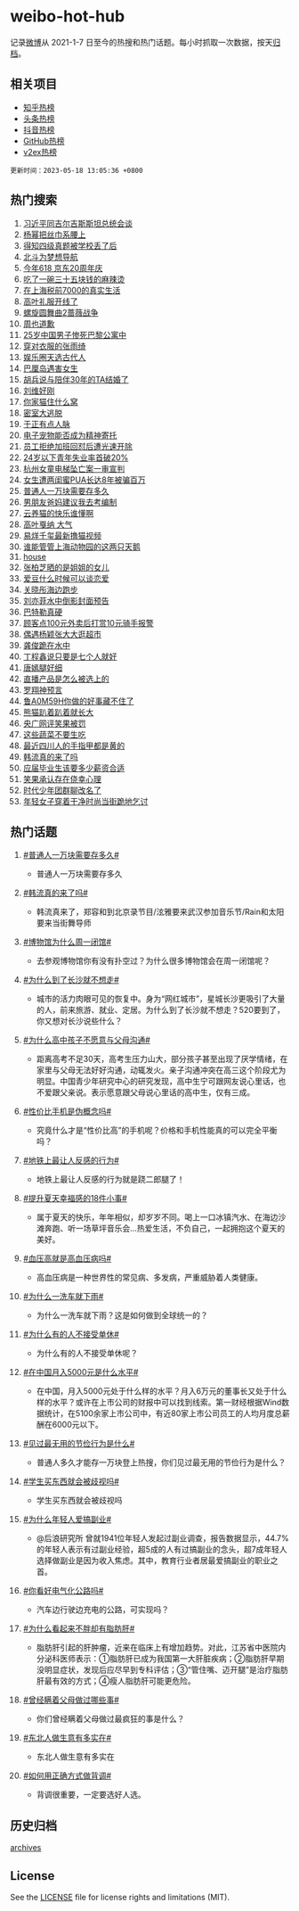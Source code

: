 # weibo-hot-hub

记录[微博](https://www.weibo.com)从 2021-1-7 日至今的热搜和热门话题。每小时抓取一次数据，按天[归档](archives)。

## 相关项目

- [知乎热榜](https://github.com/lonnyzhang423/zhihu-hot-hub)
- [头条热榜](https://github.com/lonnyzhang423/toutiao-hot-hub)
- [抖音热榜](https://github.com/lonnyzhang423/douyin-hot-hub)
- [GitHub热榜](https://github.com/lonnyzhang423/github-hot-hub)
- [v2ex热榜](https://github.com/lonnyzhang423/v2ex-hot-hub)


`更新时间：2023-05-18 13:05:36 +0800`

## 热门搜索

1. [习近平同吉尔吉斯斯坦总统会谈](https://m.weibo.cn/search?containerid=100103type%3D1%26t%3D10%26q%3D%23%E4%B9%A0%E8%BF%91%E5%B9%B3%E5%90%8C%E5%90%89%E5%B0%94%E5%90%89%E6%96%AF%E6%96%AF%E5%9D%A6%E6%80%BB%E7%BB%9F%E4%BC%9A%E8%B0%88%23&stream_entry_id=51&isnewpage=1&extparam=seat%3D1%26c_type%3D51%26dgr%3D0%26cate%3D10103%26filter_type%3Drealtimehot%26stream_entry_id%3D51%26pos%3D0%26display_time%3D1684386333%26pre_seqid%3D1684386333793019711147&luicode=10000011&lfid=106003type%253D25%2526t%253D3%2526disable_hot%253D1%2526filter_type%253Drealtimehot)
1. [杨幂把丝巾系腰上](https://m.weibo.cn/search?containerid=100103type%3D1%26t%3D10%26q%3D%23%E6%9D%A8%E5%B9%82%E6%8A%8A%E4%B8%9D%E5%B7%BE%E7%B3%BB%E8%85%B0%E4%B8%8A%23&stream_entry_id=31&isnewpage=1&extparam=seat%3D1%26c_type%3D31%26realpos%3D1%26pos%3D0%26stream_entry_id%3D31%26q%3D%2523%25E6%259D%25A8%25E5%25B9%2582%25E6%258A%258A%25E4%25B8%259D%25E5%25B7%25BE%25E7%25B3%25BB%25E8%2585%25B0%25E4%25B8%258A%2523%26flag%3D1%26dgr%3D0%26lcate%3D5001%26filter_type%3Drealtimehot%26band_rank%3D1%26cate%3D5001%26display_time%3D1684386333%26pre_seqid%3D1684386333793019711147&luicode=10000011&lfid=106003type%253D25%2526t%253D3%2526disable_hot%253D1%2526filter_type%253Drealtimehot)
1. [得知四级真题被学校丢了后](https://m.weibo.cn/search?containerid=100103type%3D1%26t%3D10%26q%3D%E5%BE%97%E7%9F%A5%E5%9B%9B%E7%BA%A7%E7%9C%9F%E9%A2%98%E8%A2%AB%E5%AD%A6%E6%A0%A1%E4%B8%A2%E4%BA%86%E5%90%8E&stream_entry_id=31&isnewpage=1&extparam=seat%3D1%26c_type%3D31%26realpos%3D2%26pos%3D1%26stream_entry_id%3D31%26q%3D%25E5%25BE%2597%25E7%259F%25A5%25E5%259B%259B%25E7%25BA%25A7%25E7%259C%259F%25E9%25A2%2598%25E8%25A2%25AB%25E5%25AD%25A6%25E6%25A0%25A1%25E4%25B8%25A2%25E4%25BA%2586%25E5%2590%258E%26flag%3D0%26dgr%3D0%26lcate%3D5001%26filter_type%3Drealtimehot%26band_rank%3D2%26cate%3D5001%26display_time%3D1684386333%26pre_seqid%3D1684386333793019711147&luicode=10000011&lfid=106003type%253D25%2526t%253D3%2526disable_hot%253D1%2526filter_type%253Drealtimehot)
1. [北斗为梦想导航](https://m.weibo.cn/search?containerid=100103type%3D1%26t%3D10%26q%3D%23%E5%8C%97%E6%96%97%E4%B8%BA%E6%A2%A6%E6%83%B3%E5%AF%BC%E8%88%AA%23&stream_entry_id=31&isnewpage=1&extparam=seat%3D1%26c_type%3D31%26realpos%3D3%26pos%3D2%26stream_entry_id%3D31%26q%3D%2523%25E5%258C%2597%25E6%2596%2597%25E4%25B8%25BA%25E6%25A2%25A6%25E6%2583%25B3%25E5%25AF%25BC%25E8%2588%25AA%2523%26flag%3D0%26dgr%3D0%26lcate%3D5001%26filter_type%3Drealtimehot%26band_rank%3D3%26cate%3D5001%26display_time%3D1684386333%26pre_seqid%3D1684386333793019711147&luicode=10000011&lfid=106003type%253D25%2526t%253D3%2526disable_hot%253D1%2526filter_type%253Drealtimehot)
1. [今年618 京东20周年庆](https://m.weibo.cn/search?containerid=100103type%3D1%26t%3D10%26q%3D%23%E4%BB%8A%E5%B9%B4618+%E4%BA%AC%E4%B8%9C20%E5%91%A8%E5%B9%B4%E5%BA%86%23&stream_entry_id=31&isnewpage=1&extparam=seat%3D1%26c_type%3D31%26topic_ad%3D1%26pos%3D3%26stream_entry_id%3D31%26adid%3D189700%26q%3D%2523%25E4%25BB%258A%25E5%25B9%25B4618%2520%25E4%25BA%25AC%25E4%25B8%259C20%25E5%2591%25A8%25E5%25B9%25B4%25E5%25BA%2586%2523%26dgr%3D0%26lcate%3D5001%26is_ad_pos%3D1%26filter_type%3Drealtimehot%26band_rank%3D4%26cate%3D5001%26display_time%3D1684386333%26pre_seqid%3D1684386333793019711147&luicode=10000011&lfid=106003type%253D25%2526t%253D3%2526disable_hot%253D1%2526filter_type%253Drealtimehot)
1. [吃了一碗三十五块钱的麻辣烫](https://m.weibo.cn/search?containerid=100103type%3D1%26t%3D10%26q%3D%23%E5%90%83%E4%BA%86%E4%B8%80%E7%A2%97%E4%B8%89%E5%8D%81%E4%BA%94%E5%9D%97%E9%92%B1%E7%9A%84%E9%BA%BB%E8%BE%A3%E7%83%AB%23&stream_entry_id=31&isnewpage=1&extparam=seat%3D1%26c_type%3D31%26realpos%3D4%26pos%3D4%26stream_entry_id%3D31%26q%3D%2523%25E5%2590%2583%25E4%25BA%2586%25E4%25B8%2580%25E7%25A2%2597%25E4%25B8%2589%25E5%258D%2581%25E4%25BA%2594%25E5%259D%2597%25E9%2592%25B1%25E7%259A%2584%25E9%25BA%25BB%25E8%25BE%25A3%25E7%2583%25AB%2523%26flag%3D0%26dgr%3D0%26lcate%3D5001%26filter_type%3Drealtimehot%26band_rank%3D4%26cate%3D5001%26display_time%3D1684386333%26pre_seqid%3D1684386333793019711147&luicode=10000011&lfid=106003type%253D25%2526t%253D3%2526disable_hot%253D1%2526filter_type%253Drealtimehot)
1. [在上海税前7000的真实生活](https://m.weibo.cn/search?containerid=100103type%3D1%26t%3D10%26q%3D%23%E5%9C%A8%E4%B8%8A%E6%B5%B7%E7%A8%8E%E5%89%8D7000%E7%9A%84%E7%9C%9F%E5%AE%9E%E7%94%9F%E6%B4%BB%23&stream_entry_id=31&isnewpage=1&extparam=seat%3D1%26c_type%3D31%26realpos%3D5%26pos%3D5%26stream_entry_id%3D31%26q%3D%2523%25E5%259C%25A8%25E4%25B8%258A%25E6%25B5%25B7%25E7%25A8%258E%25E5%2589%258D7000%25E7%259A%2584%25E7%259C%259F%25E5%25AE%259E%25E7%2594%259F%25E6%25B4%25BB%2523%26flag%3D0%26dgr%3D0%26lcate%3D5001%26filter_type%3Drealtimehot%26band_rank%3D5%26cate%3D5001%26display_time%3D1684386333%26pre_seqid%3D1684386333793019711147&luicode=10000011&lfid=106003type%253D25%2526t%253D3%2526disable_hot%253D1%2526filter_type%253Drealtimehot)
1. [高叶礼服开线了](https://m.weibo.cn/search?containerid=100103type%3D1%26t%3D10%26q%3D%23%E9%AB%98%E5%8F%B6%E7%A4%BC%E6%9C%8D%E5%BC%80%E7%BA%BF%E4%BA%86%23&stream_entry_id=31&isnewpage=1&extparam=seat%3D1%26c_type%3D31%26realpos%3D6%26pos%3D6%26stream_entry_id%3D31%26q%3D%2523%25E9%25AB%2598%25E5%258F%25B6%25E7%25A4%25BC%25E6%259C%258D%25E5%25BC%2580%25E7%25BA%25BF%25E4%25BA%2586%2523%26flag%3D2%26dgr%3D0%26lcate%3D5001%26filter_type%3Drealtimehot%26band_rank%3D6%26cate%3D5001%26display_time%3D1684386333%26pre_seqid%3D1684386333793019711147&luicode=10000011&lfid=106003type%253D25%2526t%253D3%2526disable_hot%253D1%2526filter_type%253Drealtimehot)
1. [螺旋圆舞曲2蔷薇战争](https://m.weibo.cn/search?containerid=100103type%3D1%26t%3D10%26q%3D%23%E8%9E%BA%E6%97%8B%E5%9C%86%E8%88%9E%E6%9B%B22%E8%94%B7%E8%96%87%E6%88%98%E4%BA%89%23&stream_entry_id=31&isnewpage=1&extparam=seat%3D1%26c_type%3D31%26topic_ad%3D1%26pos%3D7%26stream_entry_id%3D31%26adid%3D189163%26q%3D%2523%25E8%259E%25BA%25E6%2597%258B%25E5%259C%2586%25E8%2588%259E%25E6%259B%25B22%25E8%2594%25B7%25E8%2596%2587%25E6%2588%2598%25E4%25BA%2589%2523%26dgr%3D0%26lcate%3D5001%26is_ad_pos%3D1%26filter_type%3Drealtimehot%26band_rank%3D7%26cate%3D5001%26display_time%3D1684386333%26pre_seqid%3D1684386333793019711147&luicode=10000011&lfid=106003type%253D25%2526t%253D3%2526disable_hot%253D1%2526filter_type%253Drealtimehot)
1. [周也道歉](https://m.weibo.cn/search?containerid=100103type%3D1%26t%3D10%26q%3D%23%E5%91%A8%E4%B9%9F%E9%81%93%E6%AD%89%23&stream_entry_id=31&isnewpage=1&extparam=seat%3D1%26c_type%3D31%26realpos%3D7%26pos%3D8%26stream_entry_id%3D31%26q%3D%2523%25E5%2591%25A8%25E4%25B9%259F%25E9%2581%2593%25E6%25AD%2589%2523%26flag%3D2%26dgr%3D0%26lcate%3D5001%26filter_type%3Drealtimehot%26band_rank%3D7%26cate%3D5001%26display_time%3D1684386333%26pre_seqid%3D1684386333793019711147&luicode=10000011&lfid=106003type%253D25%2526t%253D3%2526disable_hot%253D1%2526filter_type%253Drealtimehot)
1. [25岁中国男子惨死巴黎公寓中](https://m.weibo.cn/search?containerid=100103type%3D1%26t%3D10%26q%3D%2325%E5%B2%81%E4%B8%AD%E5%9B%BD%E7%94%B7%E5%AD%90%E6%83%A8%E6%AD%BB%E5%B7%B4%E9%BB%8E%E5%85%AC%E5%AF%93%E4%B8%AD%23&stream_entry_id=31&isnewpage=1&extparam=seat%3D1%26c_type%3D31%26realpos%3D8%26pos%3D9%26stream_entry_id%3D31%26q%3D%252325%25E5%25B2%2581%25E4%25B8%25AD%25E5%259B%25BD%25E7%2594%25B7%25E5%25AD%2590%25E6%2583%25A8%25E6%25AD%25BB%25E5%25B7%25B4%25E9%25BB%258E%25E5%2585%25AC%25E5%25AF%2593%25E4%25B8%25AD%2523%26flag%3D2%26dgr%3D0%26lcate%3D5001%26filter_type%3Drealtimehot%26band_rank%3D8%26cate%3D5001%26display_time%3D1684386333%26pre_seqid%3D1684386333793019711147&luicode=10000011&lfid=106003type%253D25%2526t%253D3%2526disable_hot%253D1%2526filter_type%253Drealtimehot)
1. [穿对衣服的张雨绮](https://m.weibo.cn/search?containerid=100103type%3D1%26t%3D10%26q%3D%23%E7%A9%BF%E5%AF%B9%E8%A1%A3%E6%9C%8D%E7%9A%84%E5%BC%A0%E9%9B%A8%E7%BB%AE%23&stream_entry_id=31&isnewpage=1&extparam=seat%3D1%26c_type%3D31%26realpos%3D9%26pos%3D10%26stream_entry_id%3D31%26q%3D%2523%25E7%25A9%25BF%25E5%25AF%25B9%25E8%25A1%25A3%25E6%259C%258D%25E7%259A%2584%25E5%25BC%25A0%25E9%259B%25A8%25E7%25BB%25AE%2523%26flag%3D0%26dgr%3D0%26lcate%3D5001%26filter_type%3Drealtimehot%26band_rank%3D9%26cate%3D5001%26display_time%3D1684386333%26pre_seqid%3D1684386333793019711147&luicode=10000011&lfid=106003type%253D25%2526t%253D3%2526disable_hot%253D1%2526filter_type%253Drealtimehot)
1. [娱乐圈天选古代人](https://m.weibo.cn/search?containerid=100103type%3D1%26t%3D10%26q%3D%23%E5%A8%B1%E4%B9%90%E5%9C%88%E5%A4%A9%E9%80%89%E5%8F%A4%E4%BB%A3%E4%BA%BA%23&stream_entry_id=31&isnewpage=1&extparam=seat%3D1%26c_type%3D31%26realpos%3D10%26pos%3D11%26stream_entry_id%3D31%26q%3D%2523%25E5%25A8%25B1%25E4%25B9%2590%25E5%259C%2588%25E5%25A4%25A9%25E9%2580%2589%25E5%258F%25A4%25E4%25BB%25A3%25E4%25BA%25BA%2523%26flag%3D1%26dgr%3D0%26lcate%3D5001%26filter_type%3Drealtimehot%26band_rank%3D10%26cate%3D5001%26display_time%3D1684386333%26pre_seqid%3D1684386333793019711147&luicode=10000011&lfid=106003type%253D25%2526t%253D3%2526disable_hot%253D1%2526filter_type%253Drealtimehot)
1. [巴厘岛遇害女生](https://m.weibo.cn/search?containerid=100103type%3D1%26t%3D10%26q%3D%E5%B7%B4%E5%8E%98%E5%B2%9B%E9%81%87%E5%AE%B3%E5%A5%B3%E7%94%9F&stream_entry_id=31&isnewpage=1&extparam=seat%3D1%26c_type%3D31%26realpos%3D11%26pos%3D12%26stream_entry_id%3D31%26q%3D%25E5%25B7%25B4%25E5%258E%2598%25E5%25B2%259B%25E9%2581%2587%25E5%25AE%25B3%25E5%25A5%25B3%25E7%2594%259F%26flag%3D2%26dgr%3D0%26lcate%3D5001%26filter_type%3Drealtimehot%26band_rank%3D11%26cate%3D5001%26display_time%3D1684386333%26pre_seqid%3D1684386333793019711147&luicode=10000011&lfid=106003type%253D25%2526t%253D3%2526disable_hot%253D1%2526filter_type%253Drealtimehot)
1. [胡兵说与陪伴30年的TA结婚了](https://m.weibo.cn/search?containerid=100103type%3D1%26t%3D10%26q%3D%23%E8%83%A1%E5%85%B5%E8%AF%B4%E4%B8%8E%E9%99%AA%E4%BC%B430%E5%B9%B4%E7%9A%84TA%E7%BB%93%E5%A9%9A%E4%BA%86%23&stream_entry_id=31&isnewpage=1&extparam=seat%3D1%26c_type%3D31%26realpos%3D12%26pos%3D13%26stream_entry_id%3D31%26q%3D%2523%25E8%2583%25A1%25E5%2585%25B5%25E8%25AF%25B4%25E4%25B8%258E%25E9%2599%25AA%25E4%25BC%25B430%25E5%25B9%25B4%25E7%259A%2584TA%25E7%25BB%2593%25E5%25A9%259A%25E4%25BA%2586%2523%26flag%3D2%26dgr%3D0%26lcate%3D5001%26filter_type%3Drealtimehot%26band_rank%3D12%26cate%3D5001%26display_time%3D1684386333%26pre_seqid%3D1684386333793019711147&luicode=10000011&lfid=106003type%253D25%2526t%253D3%2526disable_hot%253D1%2526filter_type%253Drealtimehot)
1. [刘维好刚](https://m.weibo.cn/search?containerid=100103type%3D1%26t%3D10%26q%3D%23%E5%88%98%E7%BB%B4%E5%A5%BD%E5%88%9A%23&stream_entry_id=31&isnewpage=1&extparam=seat%3D1%26c_type%3D31%26realpos%3D13%26pos%3D14%26stream_entry_id%3D31%26q%3D%2523%25E5%2588%2598%25E7%25BB%25B4%25E5%25A5%25BD%25E5%2588%259A%2523%26flag%3D2%26dgr%3D0%26lcate%3D5001%26filter_type%3Drealtimehot%26band_rank%3D13%26cate%3D5001%26display_time%3D1684386333%26pre_seqid%3D1684386333793019711147&luicode=10000011&lfid=106003type%253D25%2526t%253D3%2526disable_hot%253D1%2526filter_type%253Drealtimehot)
1. [你家猫住什么窝](https://m.weibo.cn/search?containerid=100103type%3D1%26t%3D10%26q%3D%23%E4%BD%A0%E5%AE%B6%E7%8C%AB%E4%BD%8F%E4%BB%80%E4%B9%88%E7%AA%9D%23&stream_entry_id=31&isnewpage=1&extparam=seat%3D1%26c_type%3D31%26realpos%3D14%26pos%3D15%26stream_entry_id%3D31%26adid%3D189691%26q%3D%2523%25E4%25BD%25A0%25E5%25AE%25B6%25E7%258C%25AB%25E4%25BD%258F%25E4%25BB%2580%25E4%25B9%2588%25E7%25AA%259D%2523%26flag%3D0%26dgr%3D0%26lcate%3D5001%26filter_type%3Drealtimehot%26band_rank%3D14%26cate%3D5001%26display_time%3D1684386333%26pre_seqid%3D1684386333793019711147&luicode=10000011&lfid=106003type%253D25%2526t%253D3%2526disable_hot%253D1%2526filter_type%253Drealtimehot)
1. [密室大逃脱](https://m.weibo.cn/search?containerid=100103type%3D1%26t%3D10%26q%3D%E5%AF%86%E5%AE%A4%E5%A4%A7%E9%80%83%E8%84%B1&stream_entry_id=31&isnewpage=1&extparam=seat%3D1%26c_type%3D31%26realpos%3D15%26pos%3D16%26stream_entry_id%3D31%26q%3D%25E5%25AF%2586%25E5%25AE%25A4%25E5%25A4%25A7%25E9%2580%2583%25E8%2584%25B1%26flag%3D1%26dgr%3D0%26lcate%3D5001%26filter_type%3Drealtimehot%26band_rank%3D15%26cate%3D5001%26display_time%3D1684386333%26pre_seqid%3D1684386333793019711147&luicode=10000011&lfid=106003type%253D25%2526t%253D3%2526disable_hot%253D1%2526filter_type%253Drealtimehot)
1. [于正有点人脉](https://m.weibo.cn/search?containerid=100103type%3D1%26t%3D10%26q%3D%23%E4%BA%8E%E6%AD%A3%E6%9C%89%E7%82%B9%E4%BA%BA%E8%84%89%23&stream_entry_id=31&isnewpage=1&extparam=seat%3D1%26c_type%3D31%26realpos%3D16%26pos%3D17%26stream_entry_id%3D31%26q%3D%2523%25E4%25BA%258E%25E6%25AD%25A3%25E6%259C%2589%25E7%2582%25B9%25E4%25BA%25BA%25E8%2584%2589%2523%26flag%3D1%26dgr%3D0%26lcate%3D5001%26filter_type%3Drealtimehot%26band_rank%3D16%26cate%3D5001%26display_time%3D1684386333%26pre_seqid%3D1684386333793019711147&luicode=10000011&lfid=106003type%253D25%2526t%253D3%2526disable_hot%253D1%2526filter_type%253Drealtimehot)
1. [电子宠物能否成为精神寄托](https://m.weibo.cn/search?containerid=100103type%3D1%26t%3D10%26q%3D%23%E7%94%B5%E5%AD%90%E5%AE%A0%E7%89%A9%E8%83%BD%E5%90%A6%E6%88%90%E4%B8%BA%E7%B2%BE%E7%A5%9E%E5%AF%84%E6%89%98%23&stream_entry_id=31&isnewpage=1&extparam=seat%3D1%26c_type%3D31%26realpos%3D17%26pos%3D18%26stream_entry_id%3D31%26adid%3D189692%26q%3D%2523%25E7%2594%25B5%25E5%25AD%2590%25E5%25AE%25A0%25E7%2589%25A9%25E8%2583%25BD%25E5%2590%25A6%25E6%2588%2590%25E4%25B8%25BA%25E7%25B2%25BE%25E7%25A5%259E%25E5%25AF%2584%25E6%2589%2598%2523%26flag%3D0%26dgr%3D0%26lcate%3D5001%26filter_type%3Drealtimehot%26band_rank%3D17%26cate%3D5001%26display_time%3D1684386333%26pre_seqid%3D1684386333793019711147&luicode=10000011&lfid=106003type%253D25%2526t%253D3%2526disable_hot%253D1%2526filter_type%253Drealtimehot)
1. [员工拒绝加班回怼后遭光速开除](https://m.weibo.cn/search?containerid=100103type%3D1%26t%3D10%26q%3D%23%E5%91%98%E5%B7%A5%E6%8B%92%E7%BB%9D%E5%8A%A0%E7%8F%AD%E5%9B%9E%E6%80%BC%E5%90%8E%E9%81%AD%E5%85%89%E9%80%9F%E5%BC%80%E9%99%A4%23&stream_entry_id=31&isnewpage=1&extparam=seat%3D1%26c_type%3D31%26realpos%3D18%26pos%3D19%26stream_entry_id%3D31%26q%3D%2523%25E5%2591%2598%25E5%25B7%25A5%25E6%258B%2592%25E7%25BB%259D%25E5%258A%25A0%25E7%258F%25AD%25E5%259B%259E%25E6%2580%25BC%25E5%2590%258E%25E9%2581%25AD%25E5%2585%2589%25E9%2580%259F%25E5%25BC%2580%25E9%2599%25A4%2523%26flag%3D0%26dgr%3D0%26lcate%3D5001%26filter_type%3Drealtimehot%26band_rank%3D18%26cate%3D5001%26display_time%3D1684386333%26pre_seqid%3D1684386333793019711147&luicode=10000011&lfid=106003type%253D25%2526t%253D3%2526disable_hot%253D1%2526filter_type%253Drealtimehot)
1. [24岁以下青年失业率首破20%](https://m.weibo.cn/search?containerid=100103type%3D1%26t%3D10%26q%3D%2324%E5%B2%81%E4%BB%A5%E4%B8%8B%E9%9D%92%E5%B9%B4%E5%A4%B1%E4%B8%9A%E7%8E%87%E9%A6%96%E7%A0%B420%25%23&stream_entry_id=31&isnewpage=1&extparam=seat%3D1%26c_type%3D31%26realpos%3D19%26pos%3D20%26stream_entry_id%3D31%26q%3D%252324%25E5%25B2%2581%25E4%25BB%25A5%25E4%25B8%258B%25E9%259D%2592%25E5%25B9%25B4%25E5%25A4%25B1%25E4%25B8%259A%25E7%258E%2587%25E9%25A6%2596%25E7%25A0%25B420%2525%2523%26flag%3D1%26dgr%3D0%26lcate%3D5001%26filter_type%3Drealtimehot%26band_rank%3D19%26cate%3D5001%26display_time%3D1684386333%26pre_seqid%3D1684386333793019711147&luicode=10000011&lfid=106003type%253D25%2526t%253D3%2526disable_hot%253D1%2526filter_type%253Drealtimehot)
1. [杭州女童电梯坠亡案一审宣判](https://m.weibo.cn/search?containerid=100103type%3D1%26t%3D10%26q%3D%23%E6%9D%AD%E5%B7%9E%E5%A5%B3%E7%AB%A5%E7%94%B5%E6%A2%AF%E5%9D%A0%E4%BA%A1%E6%A1%88%E4%B8%80%E5%AE%A1%E5%AE%A3%E5%88%A4%23&stream_entry_id=31&isnewpage=1&extparam=seat%3D1%26c_type%3D31%26realpos%3D20%26pos%3D21%26stream_entry_id%3D31%26q%3D%2523%25E6%259D%25AD%25E5%25B7%259E%25E5%25A5%25B3%25E7%25AB%25A5%25E7%2594%25B5%25E6%25A2%25AF%25E5%259D%25A0%25E4%25BA%25A1%25E6%25A1%2588%25E4%25B8%2580%25E5%25AE%25A1%25E5%25AE%25A3%25E5%2588%25A4%2523%26flag%3D0%26dgr%3D0%26lcate%3D5001%26filter_type%3Drealtimehot%26band_rank%3D20%26cate%3D5001%26display_time%3D1684386333%26pre_seqid%3D1684386333793019711147&luicode=10000011&lfid=106003type%253D25%2526t%253D3%2526disable_hot%253D1%2526filter_type%253Drealtimehot)
1. [女生遭两闺蜜PUA长达8年被骗百万](https://m.weibo.cn/search?containerid=100103type%3D1%26t%3D10%26q%3D%23%E5%A5%B3%E7%94%9F%E9%81%AD%E4%B8%A4%E9%97%BA%E8%9C%9CPUA%E9%95%BF%E8%BE%BE8%E5%B9%B4%E8%A2%AB%E9%AA%97%E7%99%BE%E4%B8%87%23&stream_entry_id=31&isnewpage=1&extparam=seat%3D1%26c_type%3D31%26realpos%3D21%26pos%3D22%26stream_entry_id%3D31%26q%3D%2523%25E5%25A5%25B3%25E7%2594%259F%25E9%2581%25AD%25E4%25B8%25A4%25E9%2597%25BA%25E8%259C%259CPUA%25E9%2595%25BF%25E8%25BE%25BE8%25E5%25B9%25B4%25E8%25A2%25AB%25E9%25AA%2597%25E7%2599%25BE%25E4%25B8%2587%2523%26flag%3D0%26dgr%3D0%26lcate%3D5001%26filter_type%3Drealtimehot%26band_rank%3D21%26cate%3D5001%26display_time%3D1684386333%26pre_seqid%3D1684386333793019711147&luicode=10000011&lfid=106003type%253D25%2526t%253D3%2526disable_hot%253D1%2526filter_type%253Drealtimehot)
1. [普通人一万块需要存多久](https://m.weibo.cn/search?containerid=100103type%3D1%26t%3D10%26q%3D%23%E6%99%AE%E9%80%9A%E4%BA%BA%E4%B8%80%E4%B8%87%E5%9D%97%E9%9C%80%E8%A6%81%E5%AD%98%E5%A4%9A%E4%B9%85%23&stream_entry_id=31&isnewpage=1&extparam=seat%3D1%26c_type%3D31%26realpos%3D22%26pos%3D23%26stream_entry_id%3D31%26q%3D%2523%25E6%2599%25AE%25E9%2580%259A%25E4%25BA%25BA%25E4%25B8%2580%25E4%25B8%2587%25E5%259D%2597%25E9%259C%2580%25E8%25A6%2581%25E5%25AD%2598%25E5%25A4%259A%25E4%25B9%2585%2523%26flag%3D0%26dgr%3D0%26lcate%3D5001%26filter_type%3Drealtimehot%26band_rank%3D22%26cate%3D5001%26display_time%3D1684386333%26pre_seqid%3D1684386333793019711147&luicode=10000011&lfid=106003type%253D25%2526t%253D3%2526disable_hot%253D1%2526filter_type%253Drealtimehot)
1. [男朋友爸妈建议我去考编制](https://m.weibo.cn/search?containerid=100103type%3D1%26t%3D10%26q%3D%23%E7%94%B7%E6%9C%8B%E5%8F%8B%E7%88%B8%E5%A6%88%E5%BB%BA%E8%AE%AE%E6%88%91%E5%8E%BB%E8%80%83%E7%BC%96%E5%88%B6%23&stream_entry_id=31&isnewpage=1&extparam=seat%3D1%26c_type%3D31%26realpos%3D23%26pos%3D24%26stream_entry_id%3D31%26q%3D%2523%25E7%2594%25B7%25E6%259C%258B%25E5%258F%258B%25E7%2588%25B8%25E5%25A6%2588%25E5%25BB%25BA%25E8%25AE%25AE%25E6%2588%2591%25E5%258E%25BB%25E8%2580%2583%25E7%25BC%2596%25E5%2588%25B6%2523%26flag%3D1%26dgr%3D0%26lcate%3D5001%26filter_type%3Drealtimehot%26band_rank%3D23%26cate%3D5001%26display_time%3D1684386333%26pre_seqid%3D1684386333793019711147&luicode=10000011&lfid=106003type%253D25%2526t%253D3%2526disable_hot%253D1%2526filter_type%253Drealtimehot)
1. [云养猫的快乐谁懂啊](https://m.weibo.cn/search?containerid=100103type%3D1%26t%3D10%26q%3D%23%E4%BA%91%E5%85%BB%E7%8C%AB%E7%9A%84%E5%BF%AB%E4%B9%90%E8%B0%81%E6%87%82%E5%95%8A%23&stream_entry_id=31&isnewpage=1&extparam=seat%3D1%26c_type%3D31%26realpos%3D24%26pos%3D25%26stream_entry_id%3D31%26adid%3D189694%26q%3D%2523%25E4%25BA%2591%25E5%2585%25BB%25E7%258C%25AB%25E7%259A%2584%25E5%25BF%25AB%25E4%25B9%2590%25E8%25B0%2581%25E6%2587%2582%25E5%2595%258A%2523%26flag%3D0%26dgr%3D0%26lcate%3D5001%26filter_type%3Drealtimehot%26band_rank%3D24%26cate%3D5001%26display_time%3D1684386333%26pre_seqid%3D1684386333793019711147&luicode=10000011&lfid=106003type%253D25%2526t%253D3%2526disable_hot%253D1%2526filter_type%253Drealtimehot)
1. [高叶戛纳 大气](https://m.weibo.cn/search?containerid=100103type%3D1%26t%3D10%26q%3D%E9%AB%98%E5%8F%B6%E6%88%9B%E7%BA%B3+%E5%A4%A7%E6%B0%94&stream_entry_id=31&isnewpage=1&extparam=seat%3D1%26c_type%3D31%26realpos%3D25%26pos%3D26%26stream_entry_id%3D31%26q%3D%25E9%25AB%2598%25E5%258F%25B6%25E6%2588%259B%25E7%25BA%25B3%2520%25E5%25A4%25A7%25E6%25B0%2594%26flag%3D0%26dgr%3D0%26lcate%3D5001%26filter_type%3Drealtimehot%26band_rank%3D25%26cate%3D5001%26display_time%3D1684386333%26pre_seqid%3D1684386333793019711147&luicode=10000011&lfid=106003type%253D25%2526t%253D3%2526disable_hot%253D1%2526filter_type%253Drealtimehot)
1. [易烊千玺最新撸猫视频](https://m.weibo.cn/search?containerid=100103type%3D1%26t%3D10%26q%3D%23%E6%98%93%E7%83%8A%E5%8D%83%E7%8E%BA%E6%9C%80%E6%96%B0%E6%92%B8%E7%8C%AB%E8%A7%86%E9%A2%91%23&stream_entry_id=31&isnewpage=1&extparam=seat%3D1%26c_type%3D31%26realpos%3D26%26pos%3D27%26stream_entry_id%3D31%26q%3D%2523%25E6%2598%2593%25E7%2583%258A%25E5%258D%2583%25E7%258E%25BA%25E6%259C%2580%25E6%2596%25B0%25E6%2592%25B8%25E7%258C%25AB%25E8%25A7%2586%25E9%25A2%2591%2523%26flag%3D1%26dgr%3D0%26lcate%3D5001%26filter_type%3Drealtimehot%26band_rank%3D26%26cate%3D5001%26display_time%3D1684386333%26pre_seqid%3D1684386333793019711147&luicode=10000011&lfid=106003type%253D25%2526t%253D3%2526disable_hot%253D1%2526filter_type%253Drealtimehot)
1. [谁能管管上海动物园的这两只天鹅](https://m.weibo.cn/search?containerid=100103type%3D1%26t%3D10%26q%3D%23%E8%B0%81%E8%83%BD%E7%AE%A1%E7%AE%A1%E4%B8%8A%E6%B5%B7%E5%8A%A8%E7%89%A9%E5%9B%AD%E7%9A%84%E8%BF%99%E4%B8%A4%E5%8F%AA%E5%A4%A9%E9%B9%85%23&stream_entry_id=31&isnewpage=1&extparam=seat%3D1%26c_type%3D31%26realpos%3D27%26pos%3D28%26stream_entry_id%3D31%26q%3D%2523%25E8%25B0%2581%25E8%2583%25BD%25E7%25AE%25A1%25E7%25AE%25A1%25E4%25B8%258A%25E6%25B5%25B7%25E5%258A%25A8%25E7%2589%25A9%25E5%259B%25AD%25E7%259A%2584%25E8%25BF%2599%25E4%25B8%25A4%25E5%258F%25AA%25E5%25A4%25A9%25E9%25B9%2585%2523%26flag%3D1%26dgr%3D0%26lcate%3D5001%26filter_type%3Drealtimehot%26band_rank%3D27%26cate%3D5001%26display_time%3D1684386333%26pre_seqid%3D1684386333793019711147&luicode=10000011&lfid=106003type%253D25%2526t%253D3%2526disable_hot%253D1%2526filter_type%253Drealtimehot)
1. [house](https://m.weibo.cn/search?containerid=100103type%3D1%26t%3D10%26q%3Dhouse&stream_entry_id=31&isnewpage=1&extparam=seat%3D1%26c_type%3D31%26realpos%3D28%26pos%3D29%26stream_entry_id%3D31%26q%3Dhouse%26flag%3D0%26dgr%3D0%26lcate%3D5001%26filter_type%3Drealtimehot%26band_rank%3D28%26cate%3D5001%26display_time%3D1684386333%26pre_seqid%3D1684386333793019711147&luicode=10000011&lfid=106003type%253D25%2526t%253D3%2526disable_hot%253D1%2526filter_type%253Drealtimehot)
1. [张柏芝晒的是姐姐的女儿](https://m.weibo.cn/search?containerid=100103type%3D1%26t%3D10%26q%3D%23%E5%BC%A0%E6%9F%8F%E8%8A%9D%E6%99%92%E7%9A%84%E6%98%AF%E5%A7%90%E5%A7%90%E7%9A%84%E5%A5%B3%E5%84%BF%23&stream_entry_id=31&isnewpage=1&extparam=seat%3D1%26c_type%3D31%26realpos%3D29%26pos%3D30%26stream_entry_id%3D31%26q%3D%2523%25E5%25BC%25A0%25E6%259F%258F%25E8%258A%259D%25E6%2599%2592%25E7%259A%2584%25E6%2598%25AF%25E5%25A7%2590%25E5%25A7%2590%25E7%259A%2584%25E5%25A5%25B3%25E5%2584%25BF%2523%26flag%3D0%26dgr%3D0%26lcate%3D5001%26filter_type%3Drealtimehot%26band_rank%3D29%26cate%3D5001%26display_time%3D1684386333%26pre_seqid%3D1684386333793019711147&luicode=10000011&lfid=106003type%253D25%2526t%253D3%2526disable_hot%253D1%2526filter_type%253Drealtimehot)
1. [爱豆什么时候可以谈恋爱](https://m.weibo.cn/search?containerid=100103type%3D1%26t%3D10%26q%3D%23%E7%88%B1%E8%B1%86%E4%BB%80%E4%B9%88%E6%97%B6%E5%80%99%E5%8F%AF%E4%BB%A5%E8%B0%88%E6%81%8B%E7%88%B1%23&stream_entry_id=31&isnewpage=1&extparam=seat%3D1%26c_type%3D31%26realpos%3D30%26pos%3D31%26stream_entry_id%3D31%26q%3D%2523%25E7%2588%25B1%25E8%25B1%2586%25E4%25BB%2580%25E4%25B9%2588%25E6%2597%25B6%25E5%2580%2599%25E5%258F%25AF%25E4%25BB%25A5%25E8%25B0%2588%25E6%2581%258B%25E7%2588%25B1%2523%26flag%3D1%26dgr%3D0%26lcate%3D5001%26filter_type%3Drealtimehot%26band_rank%3D30%26cate%3D5001%26display_time%3D1684386333%26pre_seqid%3D1684386333793019711147&luicode=10000011&lfid=106003type%253D25%2526t%253D3%2526disable_hot%253D1%2526filter_type%253Drealtimehot)
1. [关晓彤海边跑步](https://m.weibo.cn/search?containerid=100103type%3D1%26t%3D10%26q%3D%23%E5%85%B3%E6%99%93%E5%BD%A4%E6%B5%B7%E8%BE%B9%E8%B7%91%E6%AD%A5%23&stream_entry_id=31&isnewpage=1&extparam=seat%3D1%26c_type%3D31%26realpos%3D31%26pos%3D32%26stream_entry_id%3D31%26q%3D%2523%25E5%2585%25B3%25E6%2599%2593%25E5%25BD%25A4%25E6%25B5%25B7%25E8%25BE%25B9%25E8%25B7%2591%25E6%25AD%25A5%2523%26flag%3D1%26dgr%3D0%26lcate%3D5001%26filter_type%3Drealtimehot%26band_rank%3D31%26cate%3D5001%26display_time%3D1684386333%26pre_seqid%3D1684386333793019711147&luicode=10000011&lfid=106003type%253D25%2526t%253D3%2526disable_hot%253D1%2526filter_type%253Drealtimehot)
1. [刘亦菲水中倒影封面预告](https://m.weibo.cn/search?containerid=100103type%3D1%26t%3D10%26q%3D%23%E5%88%98%E4%BA%A6%E8%8F%B2%E6%B0%B4%E4%B8%AD%E5%80%92%E5%BD%B1%E5%B0%81%E9%9D%A2%E9%A2%84%E5%91%8A%23&stream_entry_id=31&isnewpage=1&extparam=seat%3D1%26c_type%3D31%26realpos%3D32%26pos%3D33%26stream_entry_id%3D31%26q%3D%2523%25E5%2588%2598%25E4%25BA%25A6%25E8%258F%25B2%25E6%25B0%25B4%25E4%25B8%25AD%25E5%2580%2592%25E5%25BD%25B1%25E5%25B0%2581%25E9%259D%25A2%25E9%25A2%2584%25E5%2591%258A%2523%26flag%3D1%26dgr%3D0%26lcate%3D5001%26filter_type%3Drealtimehot%26band_rank%3D32%26cate%3D5001%26display_time%3D1684386333%26pre_seqid%3D1684386333793019711147&luicode=10000011&lfid=106003type%253D25%2526t%253D3%2526disable_hot%253D1%2526filter_type%253Drealtimehot)
1. [巴特勒真硬](https://m.weibo.cn/search?containerid=100103type%3D1%26t%3D10%26q%3D%E5%B7%B4%E7%89%B9%E5%8B%92%E7%9C%9F%E7%A1%AC&stream_entry_id=31&isnewpage=1&extparam=seat%3D1%26c_type%3D31%26realpos%3D33%26pos%3D34%26stream_entry_id%3D31%26q%3D%25E5%25B7%25B4%25E7%2589%25B9%25E5%258B%2592%25E7%259C%259F%25E7%25A1%25AC%26flag%3D0%26dgr%3D0%26lcate%3D5001%26filter_type%3Drealtimehot%26band_rank%3D33%26cate%3D5001%26display_time%3D1684386333%26pre_seqid%3D1684386333793019711147&luicode=10000011&lfid=106003type%253D25%2526t%253D3%2526disable_hot%253D1%2526filter_type%253Drealtimehot)
1. [顾客点100元外卖后打赏10元骑手报警](https://m.weibo.cn/search?containerid=100103type%3D1%26t%3D10%26q%3D%23%E9%A1%BE%E5%AE%A2%E7%82%B9100%E5%85%83%E5%A4%96%E5%8D%96%E5%90%8E%E6%89%93%E8%B5%8F10%E5%85%83%E9%AA%91%E6%89%8B%E6%8A%A5%E8%AD%A6%23&stream_entry_id=31&isnewpage=1&extparam=seat%3D1%26c_type%3D31%26realpos%3D34%26pos%3D35%26stream_entry_id%3D31%26q%3D%2523%25E9%25A1%25BE%25E5%25AE%25A2%25E7%2582%25B9100%25E5%2585%2583%25E5%25A4%2596%25E5%258D%2596%25E5%2590%258E%25E6%2589%2593%25E8%25B5%258F10%25E5%2585%2583%25E9%25AA%2591%25E6%2589%258B%25E6%258A%25A5%25E8%25AD%25A6%2523%26flag%3D0%26dgr%3D0%26lcate%3D5001%26filter_type%3Drealtimehot%26band_rank%3D34%26cate%3D5001%26display_time%3D1684386333%26pre_seqid%3D1684386333793019711147&luicode=10000011&lfid=106003type%253D25%2526t%253D3%2526disable_hot%253D1%2526filter_type%253Drealtimehot)
1. [偶遇杨颖张大大逛超市](https://m.weibo.cn/search?containerid=100103type%3D1%26t%3D10%26q%3D%23%E5%81%B6%E9%81%87%E6%9D%A8%E9%A2%96%E5%BC%A0%E5%A4%A7%E5%A4%A7%E9%80%9B%E8%B6%85%E5%B8%82%23&stream_entry_id=31&isnewpage=1&extparam=seat%3D1%26c_type%3D31%26realpos%3D35%26pos%3D36%26stream_entry_id%3D31%26q%3D%2523%25E5%2581%25B6%25E9%2581%2587%25E6%259D%25A8%25E9%25A2%2596%25E5%25BC%25A0%25E5%25A4%25A7%25E5%25A4%25A7%25E9%2580%259B%25E8%25B6%2585%25E5%25B8%2582%2523%26flag%3D0%26dgr%3D0%26lcate%3D5001%26filter_type%3Drealtimehot%26band_rank%3D35%26cate%3D5001%26display_time%3D1684386333%26pre_seqid%3D1684386333793019711147&luicode=10000011&lfid=106003type%253D25%2526t%253D3%2526disable_hot%253D1%2526filter_type%253Drealtimehot)
1. [龚俊跪在水中](https://m.weibo.cn/search?containerid=100103type%3D1%26t%3D10%26q%3D%23%E9%BE%9A%E4%BF%8A%E8%B7%AA%E5%9C%A8%E6%B0%B4%E4%B8%AD%23&stream_entry_id=31&isnewpage=1&extparam=seat%3D1%26c_type%3D31%26realpos%3D36%26pos%3D37%26stream_entry_id%3D31%26q%3D%2523%25E9%25BE%259A%25E4%25BF%258A%25E8%25B7%25AA%25E5%259C%25A8%25E6%25B0%25B4%25E4%25B8%25AD%2523%26flag%3D1%26dgr%3D0%26lcate%3D5001%26filter_type%3Drealtimehot%26band_rank%3D36%26cate%3D5001%26display_time%3D1684386333%26pre_seqid%3D1684386333793019711147&luicode=10000011&lfid=106003type%253D25%2526t%253D3%2526disable_hot%253D1%2526filter_type%253Drealtimehot)
1. [丁程鑫说只要是七个人就好](https://m.weibo.cn/search?containerid=100103type%3D1%26t%3D10%26q%3D%23%E4%B8%81%E7%A8%8B%E9%91%AB%E8%AF%B4%E5%8F%AA%E8%A6%81%E6%98%AF%E4%B8%83%E4%B8%AA%E4%BA%BA%E5%B0%B1%E5%A5%BD%23&stream_entry_id=31&isnewpage=1&extparam=seat%3D1%26c_type%3D31%26realpos%3D37%26pos%3D38%26stream_entry_id%3D31%26q%3D%2523%25E4%25B8%2581%25E7%25A8%258B%25E9%2591%25AB%25E8%25AF%25B4%25E5%258F%25AA%25E8%25A6%2581%25E6%2598%25AF%25E4%25B8%2583%25E4%25B8%25AA%25E4%25BA%25BA%25E5%25B0%25B1%25E5%25A5%25BD%2523%26flag%3D1%26dgr%3D0%26lcate%3D5001%26filter_type%3Drealtimehot%26band_rank%3D37%26cate%3D5001%26display_time%3D1684386333%26pre_seqid%3D1684386333793019711147&luicode=10000011&lfid=106003type%253D25%2526t%253D3%2526disable_hot%253D1%2526filter_type%253Drealtimehot)
1. [唐嫣腿好细](https://m.weibo.cn/search?containerid=100103type%3D1%26t%3D10%26q%3D%23%E5%94%90%E5%AB%A3%E8%85%BF%E5%A5%BD%E7%BB%86%23&stream_entry_id=31&isnewpage=1&extparam=seat%3D1%26c_type%3D31%26realpos%3D38%26pos%3D39%26stream_entry_id%3D31%26q%3D%2523%25E5%2594%2590%25E5%25AB%25A3%25E8%2585%25BF%25E5%25A5%25BD%25E7%25BB%2586%2523%26flag%3D1%26dgr%3D0%26lcate%3D5001%26filter_type%3Drealtimehot%26band_rank%3D38%26cate%3D5001%26display_time%3D1684386333%26pre_seqid%3D1684386333793019711147&luicode=10000011&lfid=106003type%253D25%2526t%253D3%2526disable_hot%253D1%2526filter_type%253Drealtimehot)
1. [直播产品是怎么被选上的](https://m.weibo.cn/search?containerid=100103type%3D1%26t%3D10%26q%3D%23%E7%9B%B4%E6%92%AD%E4%BA%A7%E5%93%81%E6%98%AF%E6%80%8E%E4%B9%88%E8%A2%AB%E9%80%89%E4%B8%8A%E7%9A%84%23&stream_entry_id=31&isnewpage=1&extparam=seat%3D1%26c_type%3D31%26realpos%3D39%26pos%3D40%26stream_entry_id%3D31%26q%3D%2523%25E7%259B%25B4%25E6%2592%25AD%25E4%25BA%25A7%25E5%2593%2581%25E6%2598%25AF%25E6%2580%258E%25E4%25B9%2588%25E8%25A2%25AB%25E9%2580%2589%25E4%25B8%258A%25E7%259A%2584%2523%26flag%3D0%26dgr%3D0%26lcate%3D5001%26filter_type%3Drealtimehot%26band_rank%3D39%26cate%3D5001%26display_time%3D1684386333%26pre_seqid%3D1684386333793019711147&luicode=10000011&lfid=106003type%253D25%2526t%253D3%2526disable_hot%253D1%2526filter_type%253Drealtimehot)
1. [罗翔神预言](https://m.weibo.cn/search?containerid=100103type%3D1%26t%3D10%26q%3D%23%E7%BD%97%E7%BF%94%E7%A5%9E%E9%A2%84%E8%A8%80%23&stream_entry_id=31&isnewpage=1&extparam=seat%3D1%26c_type%3D31%26realpos%3D40%26pos%3D41%26stream_entry_id%3D31%26q%3D%2523%25E7%25BD%2597%25E7%25BF%2594%25E7%25A5%259E%25E9%25A2%2584%25E8%25A8%2580%2523%26flag%3D0%26dgr%3D0%26lcate%3D5001%26filter_type%3Drealtimehot%26band_rank%3D40%26cate%3D5001%26display_time%3D1684386333%26pre_seqid%3D1684386333793019711147&luicode=10000011&lfid=106003type%253D25%2526t%253D3%2526disable_hot%253D1%2526filter_type%253Drealtimehot)
1. [鲁A0M59H你做的好事藏不住了](https://m.weibo.cn/search?containerid=100103type%3D1%26t%3D10%26q%3D%23%E9%B2%81A0M59H%E4%BD%A0%E5%81%9A%E7%9A%84%E5%A5%BD%E4%BA%8B%E8%97%8F%E4%B8%8D%E4%BD%8F%E4%BA%86%23&stream_entry_id=31&isnewpage=1&extparam=seat%3D1%26c_type%3D31%26realpos%3D41%26pos%3D42%26stream_entry_id%3D31%26q%3D%2523%25E9%25B2%2581A0M59H%25E4%25BD%25A0%25E5%2581%259A%25E7%259A%2584%25E5%25A5%25BD%25E4%25BA%258B%25E8%2597%258F%25E4%25B8%258D%25E4%25BD%258F%25E4%25BA%2586%2523%26flag%3D0%26dgr%3D0%26lcate%3D5001%26filter_type%3Drealtimehot%26band_rank%3D41%26cate%3D5001%26display_time%3D1684386333%26pre_seqid%3D1684386333793019711147&luicode=10000011&lfid=106003type%253D25%2526t%253D3%2526disable_hot%253D1%2526filter_type%253Drealtimehot)
1. [熊猫趴着趴着就长大](https://m.weibo.cn/search?containerid=100103type%3D1%26t%3D10%26q%3D%E7%86%8A%E7%8C%AB%E8%B6%B4%E7%9D%80%E8%B6%B4%E7%9D%80%E5%B0%B1%E9%95%BF%E5%A4%A7&stream_entry_id=31&isnewpage=1&extparam=seat%3D1%26c_type%3D31%26realpos%3D42%26pos%3D43%26stream_entry_id%3D31%26q%3D%25E7%2586%258A%25E7%258C%25AB%25E8%25B6%25B4%25E7%259D%2580%25E8%25B6%25B4%25E7%259D%2580%25E5%25B0%25B1%25E9%2595%25BF%25E5%25A4%25A7%26flag%3D1%26dgr%3D0%26lcate%3D5001%26filter_type%3Drealtimehot%26band_rank%3D42%26cate%3D5001%26display_time%3D1684386333%26pre_seqid%3D1684386333793019711147&luicode=10000011&lfid=106003type%253D25%2526t%253D3%2526disable_hot%253D1%2526filter_type%253Drealtimehot)
1. [央广网评笑果被罚](https://m.weibo.cn/search?containerid=100103type%3D1%26t%3D10%26q%3D%23%E5%A4%AE%E5%B9%BF%E7%BD%91%E8%AF%84%E7%AC%91%E6%9E%9C%E8%A2%AB%E7%BD%9A%23&stream_entry_id=31&isnewpage=1&extparam=seat%3D1%26c_type%3D31%26realpos%3D43%26pos%3D44%26stream_entry_id%3D31%26q%3D%2523%25E5%25A4%25AE%25E5%25B9%25BF%25E7%25BD%2591%25E8%25AF%2584%25E7%25AC%2591%25E6%259E%259C%25E8%25A2%25AB%25E7%25BD%259A%2523%26flag%3D1%26dgr%3D0%26lcate%3D5001%26filter_type%3Drealtimehot%26band_rank%3D43%26cate%3D5001%26display_time%3D1684386333%26pre_seqid%3D1684386333793019711147&luicode=10000011&lfid=106003type%253D25%2526t%253D3%2526disable_hot%253D1%2526filter_type%253Drealtimehot)
1. [这些蔬菜不要生吃](https://m.weibo.cn/search?containerid=100103type%3D1%26t%3D10%26q%3D%23%E8%BF%99%E4%BA%9B%E8%94%AC%E8%8F%9C%E4%B8%8D%E8%A6%81%E7%94%9F%E5%90%83%23&stream_entry_id=31&isnewpage=1&extparam=seat%3D1%26c_type%3D31%26realpos%3D44%26pos%3D45%26stream_entry_id%3D31%26q%3D%2523%25E8%25BF%2599%25E4%25BA%259B%25E8%2594%25AC%25E8%258F%259C%25E4%25B8%258D%25E8%25A6%2581%25E7%2594%259F%25E5%2590%2583%2523%26flag%3D0%26dgr%3D0%26lcate%3D5001%26filter_type%3Drealtimehot%26band_rank%3D44%26cate%3D5001%26display_time%3D1684386333%26pre_seqid%3D1684386333793019711147&luicode=10000011&lfid=106003type%253D25%2526t%253D3%2526disable_hot%253D1%2526filter_type%253Drealtimehot)
1. [最近四川人的手指甲都是黄的](https://m.weibo.cn/search?containerid=100103type%3D1%26t%3D10%26q%3D%23%E6%9C%80%E8%BF%91%E5%9B%9B%E5%B7%9D%E4%BA%BA%E7%9A%84%E6%89%8B%E6%8C%87%E7%94%B2%E9%83%BD%E6%98%AF%E9%BB%84%E7%9A%84%23&stream_entry_id=31&isnewpage=1&extparam=seat%3D1%26c_type%3D31%26realpos%3D45%26pos%3D46%26stream_entry_id%3D31%26q%3D%2523%25E6%259C%2580%25E8%25BF%2591%25E5%259B%259B%25E5%25B7%259D%25E4%25BA%25BA%25E7%259A%2584%25E6%2589%258B%25E6%258C%2587%25E7%2594%25B2%25E9%2583%25BD%25E6%2598%25AF%25E9%25BB%2584%25E7%259A%2584%2523%26flag%3D0%26dgr%3D0%26lcate%3D5001%26filter_type%3Drealtimehot%26band_rank%3D45%26cate%3D5001%26display_time%3D1684386333%26pre_seqid%3D1684386333793019711147&luicode=10000011&lfid=106003type%253D25%2526t%253D3%2526disable_hot%253D1%2526filter_type%253Drealtimehot)
1. [韩流真的来了吗](https://m.weibo.cn/search?containerid=100103type%3D1%26t%3D10%26q%3D%23%E9%9F%A9%E6%B5%81%E7%9C%9F%E7%9A%84%E6%9D%A5%E4%BA%86%E5%90%97%23&stream_entry_id=31&isnewpage=1&extparam=seat%3D1%26c_type%3D31%26realpos%3D46%26pos%3D47%26stream_entry_id%3D31%26q%3D%2523%25E9%259F%25A9%25E6%25B5%2581%25E7%259C%259F%25E7%259A%2584%25E6%259D%25A5%25E4%25BA%2586%25E5%2590%2597%2523%26flag%3D0%26dgr%3D0%26lcate%3D5001%26filter_type%3Drealtimehot%26band_rank%3D46%26cate%3D5001%26display_time%3D1684386333%26pre_seqid%3D1684386333793019711147&luicode=10000011&lfid=106003type%253D25%2526t%253D3%2526disable_hot%253D1%2526filter_type%253Drealtimehot)
1. [应届毕业生该要多少薪资合适](https://m.weibo.cn/search?containerid=100103type%3D1%26t%3D10%26q%3D%23%E5%BA%94%E5%B1%8A%E6%AF%95%E4%B8%9A%E7%94%9F%E8%AF%A5%E8%A6%81%E5%A4%9A%E5%B0%91%E8%96%AA%E8%B5%84%E5%90%88%E9%80%82%23&stream_entry_id=31&isnewpage=1&extparam=seat%3D1%26c_type%3D31%26realpos%3D47%26pos%3D48%26stream_entry_id%3D31%26q%3D%2523%25E5%25BA%2594%25E5%25B1%258A%25E6%25AF%2595%25E4%25B8%259A%25E7%2594%259F%25E8%25AF%25A5%25E8%25A6%2581%25E5%25A4%259A%25E5%25B0%2591%25E8%2596%25AA%25E8%25B5%2584%25E5%2590%2588%25E9%2580%2582%2523%26flag%3D1%26dgr%3D0%26lcate%3D5001%26filter_type%3Drealtimehot%26band_rank%3D47%26cate%3D5001%26display_time%3D1684386333%26pre_seqid%3D1684386333793019711147&luicode=10000011&lfid=106003type%253D25%2526t%253D3%2526disable_hot%253D1%2526filter_type%253Drealtimehot)
1. [笑果承认存在侥幸心理](https://m.weibo.cn/search?containerid=100103type%3D1%26t%3D10%26q%3D%23%E7%AC%91%E6%9E%9C%E6%89%BF%E8%AE%A4%E5%AD%98%E5%9C%A8%E4%BE%A5%E5%B9%B8%E5%BF%83%E7%90%86%23&stream_entry_id=31&isnewpage=1&extparam=seat%3D1%26c_type%3D31%26realpos%3D48%26pos%3D49%26stream_entry_id%3D31%26q%3D%2523%25E7%25AC%2591%25E6%259E%259C%25E6%2589%25BF%25E8%25AE%25A4%25E5%25AD%2598%25E5%259C%25A8%25E4%25BE%25A5%25E5%25B9%25B8%25E5%25BF%2583%25E7%2590%2586%2523%26flag%3D0%26dgr%3D0%26lcate%3D5001%26filter_type%3Drealtimehot%26band_rank%3D48%26cate%3D5001%26display_time%3D1684386333%26pre_seqid%3D1684386333793019711147&luicode=10000011&lfid=106003type%253D25%2526t%253D3%2526disable_hot%253D1%2526filter_type%253Drealtimehot)
1. [时代少年团群聊改名了](https://m.weibo.cn/search?containerid=100103type%3D1%26t%3D10%26q%3D%23%E6%97%B6%E4%BB%A3%E5%B0%91%E5%B9%B4%E5%9B%A2%E7%BE%A4%E8%81%8A%E6%94%B9%E5%90%8D%E4%BA%86%23&stream_entry_id=31&isnewpage=1&extparam=seat%3D1%26c_type%3D31%26realpos%3D49%26pos%3D50%26stream_entry_id%3D31%26q%3D%2523%25E6%2597%25B6%25E4%25BB%25A3%25E5%25B0%2591%25E5%25B9%25B4%25E5%259B%25A2%25E7%25BE%25A4%25E8%2581%258A%25E6%2594%25B9%25E5%2590%258D%25E4%25BA%2586%2523%26flag%3D1%26dgr%3D0%26lcate%3D5001%26filter_type%3Drealtimehot%26band_rank%3D49%26cate%3D5001%26display_time%3D1684386333%26pre_seqid%3D1684386333793019711147&luicode=10000011&lfid=106003type%253D25%2526t%253D3%2526disable_hot%253D1%2526filter_type%253Drealtimehot)
1. [年轻女子穿着干净时尚当街跪地乞讨](https://m.weibo.cn/search?containerid=100103type%3D1%26t%3D10%26q%3D%23%E5%B9%B4%E8%BD%BB%E5%A5%B3%E5%AD%90%E7%A9%BF%E7%9D%80%E5%B9%B2%E5%87%80%E6%97%B6%E5%B0%9A%E5%BD%93%E8%A1%97%E8%B7%AA%E5%9C%B0%E4%B9%9E%E8%AE%A8%23&stream_entry_id=31&isnewpage=1&extparam=seat%3D1%26c_type%3D31%26realpos%3D50%26pos%3D51%26stream_entry_id%3D31%26q%3D%2523%25E5%25B9%25B4%25E8%25BD%25BB%25E5%25A5%25B3%25E5%25AD%2590%25E7%25A9%25BF%25E7%259D%2580%25E5%25B9%25B2%25E5%2587%2580%25E6%2597%25B6%25E5%25B0%259A%25E5%25BD%2593%25E8%25A1%2597%25E8%25B7%25AA%25E5%259C%25B0%25E4%25B9%259E%25E8%25AE%25A8%2523%26flag%3D0%26dgr%3D0%26lcate%3D5001%26filter_type%3Drealtimehot%26band_rank%3D50%26cate%3D5001%26display_time%3D1684386333%26pre_seqid%3D1684386333793019711147&luicode=10000011&lfid=106003type%253D25%2526t%253D3%2526disable_hot%253D1%2526filter_type%253Drealtimehot)

## 热门话题

1. [#普通人一万块需要存多久#](https://m.weibo.cn/search?containerid=231522type%3D1%26t%3D10%26q%3D%23%E6%99%AE%E9%80%9A%E4%BA%BA%E4%B8%80%E4%B8%87%E5%9D%97%E9%9C%80%E8%A6%81%E5%AD%98%E5%A4%9A%E4%B9%85%23&stream_entry_id=128&isnewpage=1&extparam=seat%3D1%26c_type%3D128%26lcate%3D5004%26dgr%3D0%26cate%3D5004%26unitid%3D1684368138278%26pos%3D1-0-0%26display_time%3D1684386336%26pre_seqid%3D1684386336313922661134&luicode=10000011&lfid=231648_-_4)
    - 普通人一万块需要存多久

1. [#韩流真的来了吗#](https://m.weibo.cn/search?containerid=231522type%3D1%26t%3D10%26q%3D%23%E9%9F%A9%E6%B5%81%E7%9C%9F%E7%9A%84%E6%9D%A5%E4%BA%86%E5%90%97%23&stream_entry_id=128&isnewpage=1&extparam=seat%3D1%26c_type%3D128%26lcate%3D5004%26dgr%3D0%26cate%3D5004%26unitid%3D1684335478348%26pos%3D1-0-1%26display_time%3D1684386336%26pre_seqid%3D1684386336313922661134&luicode=10000011&lfid=231648_-_4)
    - 韩流真来了，郑容和到北京录节目/泫雅要来武汉参加音乐节/Rain和太阳要来当街舞导师

1. [#博物馆为什么周一闭馆#](https://m.weibo.cn/search?containerid=231522type%3D1%26t%3D10%26q%3D%23%E5%8D%9A%E7%89%A9%E9%A6%86%E4%B8%BA%E4%BB%80%E4%B9%88%E5%91%A8%E4%B8%80%E9%97%AD%E9%A6%86%23&stream_entry_id=128&isnewpage=1&extparam=seat%3D1%26c_type%3D128%26lcate%3D5004%26dgr%3D0%26cate%3D5004%26unitid%3D1684370526639%26pos%3D1-0-2%26display_time%3D1684386336%26pre_seqid%3D1684386336313922661134&luicode=10000011&lfid=231648_-_4)
    - 去参观博物馆你有没有扑空过？为什么很多博物馆会在周一闭馆呢？

1. [#为什么到了长沙就不想走#](https://m.weibo.cn/search?containerid=231522type%3D1%26t%3D10%26q%3D%23%E4%B8%BA%E4%BB%80%E4%B9%88%E5%88%B0%E4%BA%86%E9%95%BF%E6%B2%99%E5%B0%B1%E4%B8%8D%E6%83%B3%E8%B5%B0%23&stream_entry_id=128&isnewpage=1&extparam=seat%3D1%26c_type%3D128%26lcate%3D5004%26dgr%3D0%26cate%3D5004%26unitid%3D1684383465324%26pos%3D1-0-3%26display_time%3D1684386336%26pre_seqid%3D1684386336313922661134&luicode=10000011&lfid=231648_-_4)
    - 城市的活力肉眼可见的恢复中。身为“网红城市”，星城长沙更吸引了大量的人，前来旅游、就业、定居。为什么到了长沙就不想走？520要到了，你又想对长沙说些什么？

1. [#为什么高中孩子不愿意与父母沟通#](https://m.weibo.cn/search?containerid=231522type%3D1%26t%3D10%26q%3D%23%E4%B8%BA%E4%BB%80%E4%B9%88%E9%AB%98%E4%B8%AD%E5%AD%A9%E5%AD%90%E4%B8%8D%E6%84%BF%E6%84%8F%E4%B8%8E%E7%88%B6%E6%AF%8D%E6%B2%9F%E9%80%9A%23&stream_entry_id=128&isnewpage=1&extparam=seat%3D1%26c_type%3D128%26lcate%3D5004%26dgr%3D0%26cate%3D5004%26unitid%3D1684383767748%26pos%3D1-0-4%26display_time%3D1684386336%26pre_seqid%3D1684386336313922661134&luicode=10000011&lfid=231648_-_4)
    - 距离高考不足30天，高考生压力山大，部分孩子甚至出现了厌学情绪，在家里与父母无法好好沟通，动辄发火。亲子沟通冲突在高三这个阶段尤为明显。中国青少年研究中心的研究发现，高中生宁可跟网友说心里话，也不爱跟父亲说。表示愿意跟父母说心里话的高中生，仅有三成。

1. [#性价比手机是伪概念吗#](https://m.weibo.cn/search?containerid=231522type%3D1%26t%3D10%26q%3D%23%E6%80%A7%E4%BB%B7%E6%AF%94%E6%89%8B%E6%9C%BA%E6%98%AF%E4%BC%AA%E6%A6%82%E5%BF%B5%E5%90%97%23&stream_entry_id=128&isnewpage=1&extparam=seat%3D1%26c_type%3D128%26lcate%3D5004%26dgr%3D0%26cate%3D5004%26unitid%3D1684325546311%26pos%3D1-0-5%26display_time%3D1684386336%26pre_seqid%3D1684386336313922661134&luicode=10000011&lfid=231648_-_4)
    - 究竟什么才是“性价比高”的手机呢？价格和手机性能真的可以完全平衡吗？ ​

1. [#地铁上最让人反感的行为#](https://m.weibo.cn/search?containerid=231522type%3D1%26t%3D10%26q%3D%23%E5%9C%B0%E9%93%81%E4%B8%8A%E6%9C%80%E8%AE%A9%E4%BA%BA%E5%8F%8D%E6%84%9F%E7%9A%84%E8%A1%8C%E4%B8%BA%23&stream_entry_id=128&isnewpage=1&extparam=seat%3D1%26c_type%3D128%26lcate%3D5004%26dgr%3D0%26cate%3D5004%26unitid%3D1684265542311%26pos%3D1-0-6%26display_time%3D1684386336%26pre_seqid%3D1684386336313922661134&luicode=10000011&lfid=231648_-_4)
    - 地铁上最让人反感的行为就是跷二郎腿了！

1. [#提升夏天幸福感的18件小事#](https://m.weibo.cn/search?containerid=231522type%3D1%26t%3D10%26q%3D%23%E6%8F%90%E5%8D%87%E5%A4%8F%E5%A4%A9%E5%B9%B8%E7%A6%8F%E6%84%9F%E7%9A%8418%E4%BB%B6%E5%B0%8F%E4%BA%8B%23&stream_entry_id=128&isnewpage=1&extparam=seat%3D1%26c_type%3D128%26lcate%3D5004%26dgr%3D0%26cate%3D5004%26unitid%3D1684365737993%26pos%3D1-0-7%26display_time%3D1684386336%26pre_seqid%3D1684386336313922661134&luicode=10000011&lfid=231648_-_4)
    - 属于夏天的快乐，年年相似，却岁岁不同。喝上一口冰镇汽水、在海边沙滩奔跑、听一场草坪音乐会…热爱生活，不负自己，一起拥抱这个夏天的美好。

1. [#血压高就是高血压病吗#](https://m.weibo.cn/search?containerid=231522type%3D1%26t%3D10%26q%3D%23%E8%A1%80%E5%8E%8B%E9%AB%98%E5%B0%B1%E6%98%AF%E9%AB%98%E8%A1%80%E5%8E%8B%E7%97%85%E5%90%97%23&stream_entry_id=128&isnewpage=1&extparam=seat%3D1%26c_type%3D128%26lcate%3D5004%26dgr%3D0%26cate%3D5004%26unitid%3D1684339360213%26pos%3D1-0-8%26display_time%3D1684386336%26pre_seqid%3D1684386336313922661134&luicode=10000011&lfid=231648_-_4)
    - 高血压病是一种世界性的常见病、多发病，严重威胁着人类健康。

1. [#为什么一洗车就下雨#](https://m.weibo.cn/search?containerid=231522type%3D1%26t%3D10%26q%3D%23%E4%B8%BA%E4%BB%80%E4%B9%88%E4%B8%80%E6%B4%97%E8%BD%A6%E5%B0%B1%E4%B8%8B%E9%9B%A8%23&stream_entry_id=128&isnewpage=1&extparam=seat%3D1%26c_type%3D128%26lcate%3D5004%26dgr%3D0%26cate%3D5004%26unitid%3D1684296752443%26pos%3D1-0-9%26display_time%3D1684386336%26pre_seqid%3D1684386336313922661134&luicode=10000011&lfid=231648_-_4)
    - 为什么一洗车就下雨？这是如何做到全球统一的？

1. [#为什么有的人不接受单休#](https://m.weibo.cn/search?containerid=231522type%3D1%26t%3D10%26q%3D%23%E4%B8%BA%E4%BB%80%E4%B9%88%E6%9C%89%E7%9A%84%E4%BA%BA%E4%B8%8D%E6%8E%A5%E5%8F%97%E5%8D%95%E4%BC%91%23&stream_entry_id=128&isnewpage=1&extparam=seat%3D1%26c_type%3D128%26lcate%3D5004%26dgr%3D0%26cate%3D5004%26unitid%3D1684279066656%26pos%3D1-0-10%26display_time%3D1684386336%26pre_seqid%3D1684386336313922661134&luicode=10000011&lfid=231648_-_4)
    - 为什么有的人不接受单休呢？

1. [#在中国月入5000元是什么水平#](https://m.weibo.cn/search?containerid=231522type%3D1%26t%3D10%26q%3D%23%E5%9C%A8%E4%B8%AD%E5%9B%BD%E6%9C%88%E5%85%A55000%E5%85%83%E6%98%AF%E4%BB%80%E4%B9%88%E6%B0%B4%E5%B9%B3%23&stream_entry_id=128&isnewpage=1&extparam=seat%3D1%26c_type%3D128%26lcate%3D5004%26dgr%3D0%26cate%3D5004%26unitid%3D1684282654807%26pos%3D1-0-11%26display_time%3D1684386336%26pre_seqid%3D1684386336313922661134&luicode=10000011&lfid=231648_-_4)
    - 在中国，月入5000元处于什么样的水平？月入6万元的董事长又处于什么样的水平？或许在上市公司的财报中可以找到线索。第一财经根据Wind数据统计，在5100余家上市公司中，有近80家上市公司员工的人均月度总薪酬在6000元以下。

1. [#见过最无用的节俭行为是什么#](https://m.weibo.cn/search?containerid=231522type%3D1%26t%3D10%26q%3D%23%E8%A7%81%E8%BF%87%E6%9C%80%E6%97%A0%E7%94%A8%E7%9A%84%E8%8A%82%E4%BF%AD%E8%A1%8C%E4%B8%BA%E6%98%AF%E4%BB%80%E4%B9%88%23&stream_entry_id=128&isnewpage=1&extparam=seat%3D1%26c_type%3D128%26lcate%3D5004%26dgr%3D0%26cate%3D5004%26unitid%3D1684380128525%26pos%3D1-0-12%26display_time%3D1684386336%26pre_seqid%3D1684386336313922661134&luicode=10000011&lfid=231648_-_4)
    - 普通人多久才能存一万块登上热搜，你们见过最无用的节俭行为是什么？

1. [#学生买东西就会被歧视吗#](https://m.weibo.cn/search?containerid=231522type%3D1%26t%3D10%26q%3D%23%E5%AD%A6%E7%94%9F%E4%B9%B0%E4%B8%9C%E8%A5%BF%E5%B0%B1%E4%BC%9A%E8%A2%AB%E6%AD%A7%E8%A7%86%E5%90%97%23&stream_entry_id=128&isnewpage=1&extparam=seat%3D1%26c_type%3D128%26lcate%3D5004%26dgr%3D0%26cate%3D5004%26unitid%3D1684380130301%26pos%3D1-0-13%26display_time%3D1684386336%26pre_seqid%3D1684386336313922661134&luicode=10000011&lfid=231648_-_4)
    - 学生买东西就会被歧视吗

1. [#为什么年轻人爱搞副业#](https://m.weibo.cn/search?containerid=231522type%3D1%26t%3D10%26q%3D%23%E4%B8%BA%E4%BB%80%E4%B9%88%E5%B9%B4%E8%BD%BB%E4%BA%BA%E7%88%B1%E6%90%9E%E5%89%AF%E4%B8%9A%23&stream_entry_id=128&isnewpage=1&extparam=seat%3D1%26c_type%3D128%26lcate%3D5004%26dgr%3D0%26cate%3D5004%26unitid%3D1684303960784%26pos%3D1-0-14%26display_time%3D1684386336%26pre_seqid%3D1684386336313922661134&luicode=10000011&lfid=231648_-_4)
    - @后浪研究所 曾就1941位年轻人发起过副业调查，报告数据显示，44.7%的年轻人表示有过副业经验，超5成的人有过搞副业的念头，超7成年轻人选择做副业是因为收入焦虑。其中，教育行业者居最爱搞副业的职业之首。

1. [#你看好电气化公路吗#](https://m.weibo.cn/search?containerid=231522type%3D1%26t%3D10%26q%3D%23%E4%BD%A0%E7%9C%8B%E5%A5%BD%E7%94%B5%E6%B0%94%E5%8C%96%E5%85%AC%E8%B7%AF%E5%90%97%23&stream_entry_id=128&isnewpage=1&extparam=seat%3D1%26c_type%3D128%26lcate%3D5004%26dgr%3D0%26cate%3D5004%26unitid%3D1684293467042%26pos%3D1-0-15%26display_time%3D1684386336%26pre_seqid%3D1684386336313922661134&luicode=10000011&lfid=231648_-_4)
    - 汽车边行驶边充电的公路，可实现吗？

1. [#为什么看起来不胖却有脂肪肝#](https://m.weibo.cn/search?containerid=231522type%3D1%26t%3D10%26q%3D%23%E4%B8%BA%E4%BB%80%E4%B9%88%E7%9C%8B%E8%B5%B7%E6%9D%A5%E4%B8%8D%E8%83%96%E5%8D%B4%E6%9C%89%E8%84%82%E8%82%AA%E8%82%9D%23&stream_entry_id=128&isnewpage=1&extparam=seat%3D1%26c_type%3D128%26lcate%3D5004%26dgr%3D0%26cate%3D5004%26unitid%3D1684244272035%26pos%3D1-0-16%26display_time%3D1684386336%26pre_seqid%3D1684386336313922661134&luicode=10000011&lfid=231648_-_4)
    - 脂肪肝引起的肝肿瘤，近来在临床上有增加趋势。对此，江苏省中医院内分泌科医师表示：①脂肪肝已成为我国第一大肝脏疾病；②脂肪肝早期没明显症状，发现后应尽早到专科评估；③“管住嘴、迈开腿”是治疗脂肪肝最有效的方式；④瘦人脂肪肝可能更危险。

1. [#曾经瞒着父母做过哪些事#](https://m.weibo.cn/search?containerid=231522type%3D1%26t%3D10%26q%3D%23%E6%9B%BE%E7%BB%8F%E7%9E%92%E7%9D%80%E7%88%B6%E6%AF%8D%E5%81%9A%E8%BF%87%E5%93%AA%E4%BA%9B%E4%BA%8B%23&stream_entry_id=128&isnewpage=1&extparam=seat%3D1%26c_type%3D128%26lcate%3D5004%26dgr%3D0%26cate%3D5004%26unitid%3D1684242455689%26pos%3D1-0-17%26display_time%3D1684386336%26pre_seqid%3D1684386336313922661134&luicode=10000011&lfid=231648_-_4)
    - 你们曾经瞒着父母做过最疯狂的事是什么？

1. [#东北人做生意有多实在#](https://m.weibo.cn/search?containerid=231522type%3D1%26t%3D10%26q%3D%23%E4%B8%9C%E5%8C%97%E4%BA%BA%E5%81%9A%E7%94%9F%E6%84%8F%E6%9C%89%E5%A4%9A%E5%AE%9E%E5%9C%A8%23&stream_entry_id=128&isnewpage=1&extparam=seat%3D1%26c_type%3D128%26lcate%3D5004%26dgr%3D0%26cate%3D5004%26unitid%3D1684227743812%26pos%3D1-0-18%26display_time%3D1684386336%26pre_seqid%3D1684386336313922661134&luicode=10000011&lfid=231648_-_4)
    - 东北人做生意有多实在

1. [#如何用正确方式做背调#](https://m.weibo.cn/search?containerid=231522type%3D1%26t%3D10%26q%3D%23%E5%A6%82%E4%BD%95%E7%94%A8%E6%AD%A3%E7%A1%AE%E6%96%B9%E5%BC%8F%E5%81%9A%E8%83%8C%E8%B0%83%23&stream_entry_id=128&isnewpage=1&extparam=seat%3D1%26c_type%3D128%26lcate%3D5004%26dgr%3D0%26cate%3D5004%26unitid%3D1684219030042%26pos%3D1-0-19%26display_time%3D1684386336%26pre_seqid%3D1684386336313922661134&luicode=10000011&lfid=231648_-_4)
    - 背调很重要，一定要选好人选。


## 历史归档

[archives](archives)

## License

See the [LICENSE](LICENSE) file for license rights and limitations (MIT).
